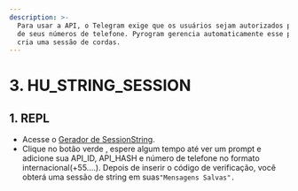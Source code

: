 ```yaml
---
description: >-
  Para usar a API, o Telegram exige que os usuários sejam autorizados por meio
  de seus números de telefone. Pyrogram gerencia automaticamente esse processo e
  cria uma sessão de cordas.
---
```


# 3. HU\_STRING\_SESSION

## 1. REPL <a id="1-repl-method"></a>

* Acesse o [Gerador de SessionString](https://replit.com/@fnixdev/StringSessionKX).
* Clique no botão verde , espere algum tempo até ver um prompt e adicione sua API\_ID, API\_HASH e número de telefone no formato internacional\(+55....\). Depois de inserir o código de verificação, você obterá uma sessão de string em suas`"Mensagens Salvas".`



